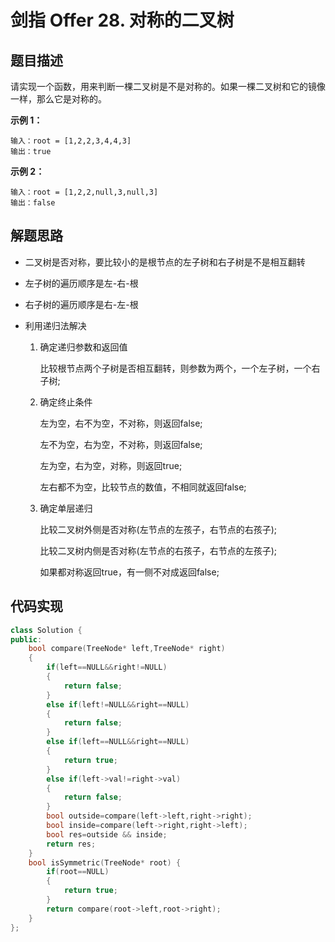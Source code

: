 # 剑指 Offer 28. 对称的二叉树

## 题目描述

请实现一个函数，用来判断一棵二叉树是不是对称的。如果一棵二叉树和它的镜像一样，那么它是对称的。

**示例 1：**

```
输入：root = [1,2,2,3,4,4,3]
输出：true
```

**示例 2：**

```
输入：root = [1,2,2,null,3,null,3]
输出：false
```

## 解题思路

- 二叉树是否对称，要比较小的是根节点的左子树和右子树是不是相互翻转

- 左子树的遍历顺序是左-右-根

- 右子树的遍历顺序是右-左-根

- 利用递归法解决

  1. 确定递归参数和返回值

     比较根节点两个子树是否相互翻转，则参数为两个，一个左子树，一个右子树;

  2. 确定终止条件

     左为空，右不为空，不对称，则返回false;

     左不为空，右为空，不对称，则返回false;

     左为空，右为空，对称，则返回true;

     左右都不为空，比较节点的数值，不相同就返回false;

  3. 确定单层递归

     比较二叉树外侧是否对称(左节点的左孩子，右节点的右孩子);

     比较二叉树内侧是否对称(左节点的右孩子，右节点的左孩子);

     如果都对称返回true，有一侧不对成返回false;

## 代码实现

```cpp
class Solution {
public:
    bool compare(TreeNode* left,TreeNode* right)
    {
        if(left==NULL&&right!=NULL)
        {
            return false;
        }
        else if(left!=NULL&&right==NULL)
        {
            return false;
        }
        else if(left==NULL&&right==NULL)
        {
            return true;
        }
        else if(left->val!=right->val)
        {
            return false;
        }
        bool outside=compare(left->left,right->right);
        bool inside=compare(left->right,right->left);
        bool res=outside && inside;
        return res;
    }
    bool isSymmetric(TreeNode* root) {
        if(root==NULL)
        {
            return true;
        }
        return compare(root->left,root->right);
    }
};
```


